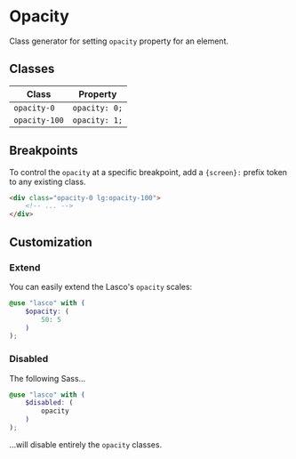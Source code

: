 # Opacity

Class generator for setting `opacity` property for an element.

## Classes

| Class         | Property      |
|---------------|---------------|
| `opacity-0`   | `opacity: 0;` |
| `opacity-100` | `opacity: 1;` |

## Breakpoints

To control the `opacity` at a specific breakpoint, add a `{screen}:` prefix token to any existing class.

```html
<div class="opacity-0 lg:opacity-100">
    <!-- ... -->
</div>
```

## Customization

### Extend

You can easily extend the Lasco's `opacity` scales:

```scss
@use "lasco" with (
    $opacity: (
        50: 5
    )
);
```

### Disabled

The following Sass...

```scss
@use "lasco" with (
    $disabled: (
        opacity
    )
);
```

...will disable entirely the `opacity` classes.
